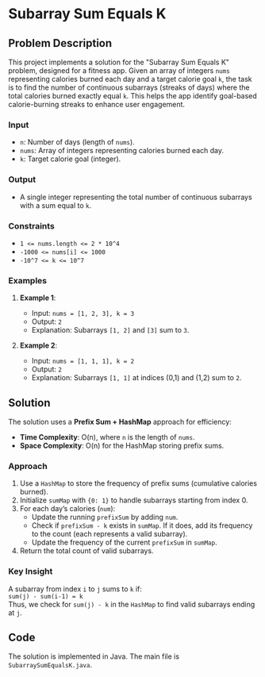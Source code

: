 # Subarray Sum Equals K

## Problem Description
This project implements a solution for the "Subarray Sum Equals K" problem, designed for a fitness app. Given an array of integers `nums` representing calories burned each day and a target calorie goal `k`, the task is to find the number of continuous subarrays (streaks of days) where the total calories burned exactly equal `k`. This helps the app identify goal-based calorie-burning streaks to enhance user engagement.

### Input
- `n`: Number of days (length of `nums`).
- `nums`: Array of integers representing calories burned each day.
- `k`: Target calorie goal (integer).

### Output
- A single integer representing the total number of continuous subarrays with a sum equal to `k`.

### Constraints
- `1 <= nums.length <= 2 * 10^4`
- `-1000 <= nums[i] <= 1000`
- `-10^7 <= k <= 10^7`

### Examples
1. **Example 1**:
   - Input: `nums = [1, 2, 3], k = 3`
   - Output: `2`
   - Explanation: Subarrays `[1, 2]` and `[3]` sum to `3`.

2. **Example 2**:
   - Input: `nums = [1, 1, 1], k = 2`
   - Output: `2`
   - Explanation: Subarrays `[1, 1]` at indices (0,1) and (1,2) sum to `2`.

## Solution
The solution uses a **Prefix Sum + HashMap** approach for efficiency:
- **Time Complexity**: O(n), where `n` is the length of `nums`.
- **Space Complexity**: O(n) for the HashMap storing prefix sums.

### Approach
1. Use a `HashMap` to store the frequency of prefix sums (cumulative calories burned).
2. Initialize `sumMap` with `{0: 1}` to handle subarrays starting from index 0.
3. For each day’s calories (`num`):
   - Update the running `prefixSum` by adding `num`.
   - Check if `prefixSum - k` exists in `sumMap`. If it does, add its frequency to the count (each represents a valid subarray).
   - Update the frequency of the current `prefixSum` in `sumMap`.
4. Return the total count of valid subarrays.

### Key Insight
A subarray from index `i` to `j` sums to `k` if:  
`sum(j) - sum(i-1) = k`  
Thus, we check for `sum(j) - k` in the `HashMap` to find valid subarrays ending at `j`.

## Code
The solution is implemented in Java. The main file is `SubarraySumEqualsK.java`.
